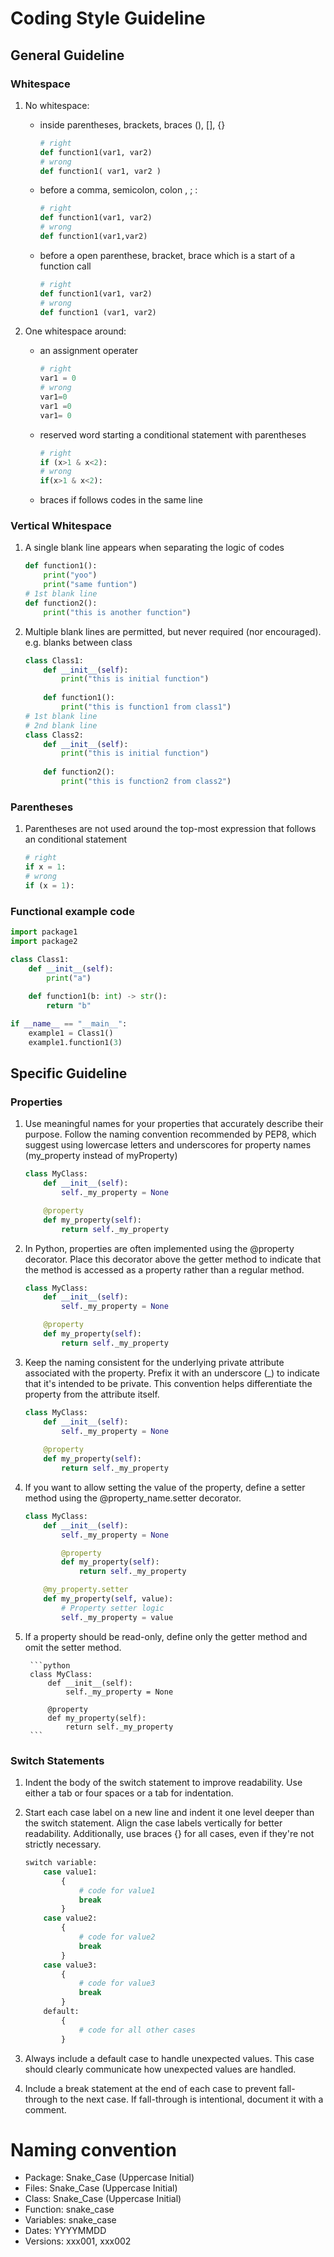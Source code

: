 # Coding Style Guideline

## General Guideline

### Whitespace

1. No whitespace:

    - inside parentheses, brackets, braces  (), [], {}

        ```python
        # right
        def function1(var1, var2)
        # wrong
        def function1( var1, var2 )
        ```

    - before a comma, semicolon, colon  , ; :

        ```python
        # right
        def function1(var1, var2)
        # wrong
        def function1(var1,var2)
        ```

    - before a open parenthese, bracket, brace which is a start of a function call

        ```python
        # right
        def function1(var1, var2)
        # wrong
        def function1 (var1, var2)
        ```

2. One whitespace around:

    - an assignment operater

        ```python
        # right
        var1 = 0
        # wrong
        var1=0
        var1 =0
        var1= 0
        ```

    - reserved word starting a conditional statement with parentheses

        ```python
        # right
        if (x>1 & x<2):
        # wrong
        if(x>1 & x<2):
        ```

    - braces if follows codes in the same line

### Vertical Whitespace

1. A single blank line appears when separating the logic of codes

    ```python
    def function1():
        print("yoo")
        print("same funtion")
    # 1st blank line
    def function2():
        print("this is another function")
    ```

2. Multiple blank lines are permitted, but never required (nor encouraged). e.g. blanks between class

    ```python
    class Class1:
        def __init__(self):
            print("this is initial function")
        
        def function1():
            print("this is function1 from class1")
    # 1st blank line
    # 2nd blank line
    class Class2:
        def __init__(self):
            print("this is initial function")
        
        def function2():
            print("this is function2 from class2")
    ```

### Parentheses

1. Parentheses are not used around the top-most expression that follows an conditional statement

    ```python
    # right
    if x = 1:
    # wrong
    if (x = 1):
    ```

### Functional example code
```python
import package1
import package2

class Class1:
    def __init__(self):
        print("a")
    
    def function1(b: int) -> str():
        return "b"

if __name__ == "__main__":
    example1 = Class1()
    example1.function1(3)
```

## Specific Guideline

### Properties

1. Use meaningful names for your properties that accurately describe their purpose. Follow the naming convention recommended by PEP8, which suggest using lowercase letters and underscores for property names (my_property instead of myProperty)

    ```python
    class MyClass:
        def __init__(self):
            self._my_property = None

        @property
        def my_property(self):
            return self._my_property
    ```

2. In Python, properties are often implemented using the @property decorator. Place this decorator above the getter method to indicate that the method is accessed as a property rather than a regular method.

    ```python
    class MyClass:
        def __init__(self):
            self._my_property = None

        @property
        def my_property(self):
            return self._my_property
    ```

3. Keep the naming consistent for the underlying private attribute associated with the property. Prefix it with an underscore (_) to indicate that it's intended to be private. This convention helps differentiate the property from the attribute itself.

    ```python
    class MyClass:
        def __init__(self):
            self._my_property = None
            
        @property
        def my_property(self):
            return self._my_property
    ```

4. If you want to allow setting the value of the property, define a setter method using the @property_name.setter decorator.

    ```python
    class MyClass:
        def __init__(self):
            self._my_property = None

            @property
            def my_property(self):
                return self._my_property

        @my_property.setter
        def my_property(self, value):
            # Property setter logic
            self._my_property = value
    ```

5. If a property should be read-only, define only the getter method and omit the setter method.

        ```python
        class MyClass:
            def __init__(self):
                self._my_property = None

            @property
            def my_property(self):
                return self._my_property
        ```

### Switch Statements

1. Indent the body of the switch statement to improve readability. Use either a tab or four spaces or a tab for indentation.

2. Start each case label on a new line and indent it one level deeper than the switch statement. Align the case labels vertically for better readability. Additionally, use braces {} for all cases, even if they're not strictly necessary.

    ```python
    switch variable:
        case value1:
            {
                # code for value1
                break
            }
        case value2:
            {
                # code for value2
                break
            }
        case value3:
            {
                # code for value3
                break
            }
        default:
            {
                # code for all other cases
            }
    ```

4. Always include a default case to handle unexpected values. This case should clearly communicate how unexpected values are handled.

5. Include a break statement at the end of each case to prevent fall-through to the next case. If fall-through is intentional, document it with a comment.

# Naming convention

- Package: Snake_Case (Uppercase Initial)
- Files: Snake_Case (Uppercase Initial)
- Class: Snake_Case (Uppercase Initial)
- Function: snake_case
- Variables: snake_case
- Dates: YYYYMMDD
- Versions: xxx001, xxx002
